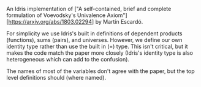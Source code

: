 An Idris implementation of ["A self-contained, brief and complete formulation of Voevodsky's Univalence Axiom"][https://arxiv.org/abs/1803.02294] by Martín Escardó.

For simplicity we use Idris's built in definitions of dependent products (functions), sums (pairs), and universes.
However, we define our own identity type rather than use the built in (=) type. This isn't critical, but it makes
the code match the paper more closely (Idris's identity type is also heterogeneous which can add to the confusion).

The names of most of the variables don't agree with the paper, but the top level definitions should (where named).
